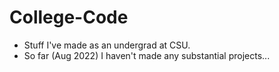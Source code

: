 # College-Code
 - Stuff I've made as an undergrad at CSU.
 - So far (Aug 2022) I haven't made any substantial projects...
